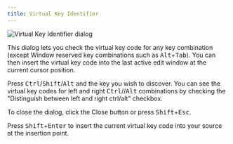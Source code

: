 ```yaml
---
title: Virtual Key Identifier
---
```

  
![Virtual Key Identifier
dialog](/cdn/dev/img/developer/100/ui/frmKeyTest.png)

This dialog lets you check the virtual key code for any key combination
(except Window reserved key combinations such as
<kbd>Alt</kbd>+<kbd>Tab</kbd>). You can then
insert the virtual key code into the last active edit window at the
current cursor position.

Press
<kbd>Ctrl</kbd></span>/<kbd>Shift</kbd></span>/<kbd>Alt</kbd></span>
and the key you wish to discover. You can see the virtual key codes for
left and right
<kbd>Ctrl</kbd></span>/</span>/<kbd>Alt</kbd></span>
 combinations
by checking the "Distinguish between left and right ctrl/alt" checkbox.

To close the dialog, click the Close button or press
<span><kbd>Shift</kbd></span>+</span><kbd>Esc</kbd></span>.

Press <span><kbd>Shift</kbd></span>+<span><kbd>Enter</kbd></span> to
insert the current virtual key code into your source at the insertion
point.
